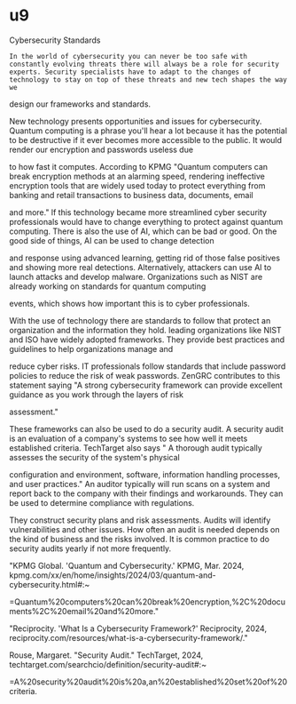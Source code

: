 # u9
Cybersecurity Standards

	In the world of cybersecurity you can never be too safe with constantly evolving threats there will always be a role for security experts. Security specialists have to adapt to the changes of technology to stay on top of these threats and new tech shapes the way we 
 
 design our frameworks and standards.
 
  New technology presents opportunities and issues for cybersecurity. Quantum computing is a phrase you'll hear a lot because it has the potential to be destructive if it ever becomes more accessible to the public. It would render our encryption and passwords useless due 
  
to how fast it computes. According to KPMG "Quantum computers can break encryption methods at an alarming speed, rendering ineffective encryption tools that are widely used today to protect everything from banking and retail transactions to business data, documents, email 

and more." lf this technology became more streamlined cyber security professionals would have to change everything to protect against quantum computing. There is also the use of AI, which can be bad or good. On the good side of things, AI can be used to change detection 

and response using advanced learning, getting rid of those false positives and showing more real detections. Alternatively, attackers can use AI to launch attacks and develop malware. Organizations such as NIST are already working on standards for quantum computing 

events, which shows how important this is to cyber professionals.
 
  With the use of technology there are standards to follow that protect an organization and the information they hold. leading organizations like NIST and ISO have widely adopted frameworks. They provide best practices and guidelines to help organizations manage and 
  
reduce cyber risks. IT professionals follow standards that include password policies to reduce the risk of weak passwords. ZenGRC contributes to this statement saying "A strong cybersecurity framework can provide excellent guidance as you work through the layers of risk 

assessment."
 
  These frameworks can also be used to do a security audit. A security audit is an evaluation of a company's systems to see how well it meets established criteria. TechTarget also says " A thorough audit typically assesses the security of the system's physical 
  
configuration and environment, software, information handling processes, and user practices." An auditor typically will run scans on a system and report back to the company with their findings and workarounds. They can be used to determine compliance with regulations. 

They construct security plans and risk assessments. Audits will identify vulnerabilities and other issues. How often an audit is needed depends on the kind of business and the risks involved. It is common practice to do security audits yearly if not more frequently. 
 
  "KPMG Global. 'Quantum and Cybersecurity.' KPMG, Mar. 2024, kpmg.com/xx/en/home/insights/2024/03/quantum-and-cybersecurity.html#:~

=Quantum%20computers%20can%20break%20encryption,%2C%20documents%2C%20email%20and%20more."
 
  "Reciprocity. 'What Is a Cybersecurity Framework?' Reciprocity, 2024, reciprocity.com/resources/what-is-a-cybersecurity-framework/."
 
  Rouse, Margaret. "Security Audit." TechTarget, 2024, techtarget.com/searchcio/definition/security-audit#:~

=A%20security%20audit%20is%20a,an%20established%20set%20of%20criteria.
